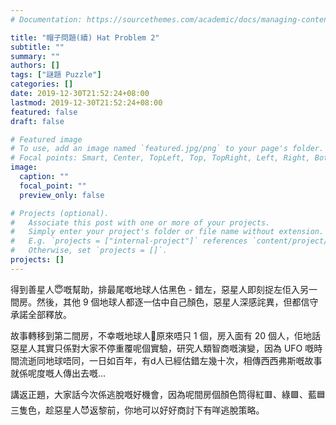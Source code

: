 ```yaml
---
# Documentation: https://sourcethemes.com/academic/docs/managing-content/

title: "帽子問題(續) Hat Problem 2"
subtitle: ""
summary: ""
authors: []
tags: ["謎題 Puzzle"]
categories: []
date: 2019-12-30T21:52:24+08:00
lastmod: 2019-12-30T21:52:24+08:00
featured: false
draft: false

# Featured image
# To use, add an image named `featured.jpg/png` to your page's folder.
# Focal points: Smart, Center, TopLeft, Top, TopRight, Left, Right, BottomLeft, Bottom, BottomRight.
image:
  caption: ""
  focal_point: ""
  preview_only: false

# Projects (optional).
#   Associate this post with one or more of your projects.
#   Simply enter your project's folder or file name without extension.
#   E.g. `projects = ["internal-project"]` references `content/project/deep-learning/index.md`.
#   Otherwise, set `projects = []`.
projects: []
---
```


得到善星人😇嘅幫助，排最尾嘅地球人估黑色 - 錯左，惡星人即刻捉左佢入另一間房。然後，其他 9 個地球人都逐一估中自己顏色，惡星人深感詫異，但都信守承諾全部釋放。

故事轉移到第二間房，不幸嘅地球人🥺原來唔只 1 個，房入面有 20 個人，佢地話惡星人其實只係對大家不停重覆呢個實驗，研究人類智商嘅演變，因為 UFO 嘅時間流逝同地球唔同，一日如百年，有d人已經估錯左幾十次，相傳西西弗斯嘅故事就係呢度嘅人傳出去嘅... 

講返正題，大家話今次係逃脫嘅好機會，因為呢間房個顏色筒得紅🟥、綠🟩、藍🟦三隻色，趁惡星人😈返黎前，你地可以好好商討下有咩逃脫策略。
